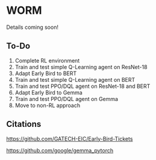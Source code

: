 # WORM
Details coming soon!

## To-Do
1. Complete RL environment
2. Train and test simple Q-Learning agent on ResNet-18
3. Adapt Early Bird to BERT
4. Train and test simple Q-Learning agent on BERT
5. Train and test PPO/DQL agent on ResNet-18 and BERT
6. Adapt Early Bird to Gemma
7. Train and test PPO/DQL agent on Gemma
8. Move to non-RL approach

## Citations
https://github.com/GATECH-EIC/Early-Bird-Tickets

https://github.com/google/gemma_pytorch
